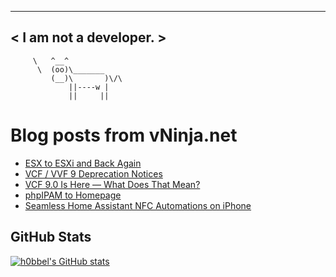 
 ----------------------
< I am not a developer. >
 ----------------------
         \   ^__^ 
          \  (oo)\_______
             (__)\       )\/\
                 ||----w |
                 ||     ||
    

# Blog posts from vNinja.net
<!-- BLOG-POST-LIST:START -->
- [ESX to ESXi and Back Again](https://vNinja.net/2025/06/18/esx-to-esxi-and-back-again/)
- [VCF / VVF 9 Deprecation Notices](https://vNinja.net/2025/06/18/vcf9-deprecation-notices/)
- [VCF 9.0 Is Here — What Does That Mean?](https://vNinja.net/2025/06/17/vcf9-is-here-what-does-that-mean/)
- [phpIPAM to Homepage](https://vNinja.net/2025/01/22/phpipam-to-homepage/)
- [Seamless Home Assistant NFC Automations on iPhone](https://vNinja.net/2025/01/02/nfc-tags-iphone-home-assistant/)
<!-- BLOG-POST-LIST:END -->

## GitHub Stats
[![h0bbel's GitHub stats](https://github-readme-stats.vercel.app/api?username=h0bbel&count_private=true&show_icons=true&theme=dark)](https://github.com/anuraghazra/github-readme-stats)
